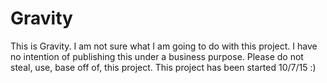 # Gravity
This is Gravity. I am not sure what I am going to do with this project. I have no intention of publishing this under a business purpose. Please do not steal, use, base off of, this project. This project has been started 10/7/15 :)
